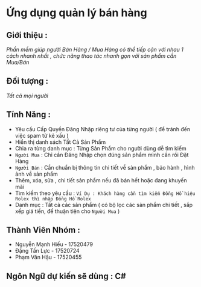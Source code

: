 # Ứng dụng quản lý bán hàng
## Giới thiệu :
*Phần mềm giúp người Bán Hàng / Mua Hàng có thể tiếp cận với nhau 1 cách nhanh nhất , chức năng thao tác nhanh gọn với sản phẩm cần Mua/Bán* 
## Đối tượng : 
*Tất cả mọi người*
## Tính Năng : 
* Yêu cầu Cấp Quyền Đăng Nhập riêng tư của từng người ( để tránh đến việc spam từ kẻ xấu )
* Hiển thị danh sách Tất Cả Sản Phẩm
* Chia ra từng danh mục : Từng Sản Phẩm cho người dùng dễ tìm kiếm
* `Người Mua` : Chỉ cần Đăng Nhập chọn đúng sản phẩm mình cần rồi Đặt Hàng
* `Người Bán` : Cần chuẩn bị thông tin chi tiết về sản phẩm , bảo hành , hình ảnh về sản phẩm
* Thêm, xóa, sửa , chi tiết sản phẩm nếu đã bán hết hoặc đang khuyến mãi
* Tìm kiếm theo yêu cầu : `Ví Dụ : Khách hàng cần tìm kiếm Đồng Hồ hiệu Rolex thì nhập Đồng Hồ Rolex`
* Danh mục : Tất cả các sản phẩm ( có bộ lọc các sản phẩm chi tiết , sắp xếp giá tiền, để thuận tiện cho `Người Mua` )

## Thành Viên Nhóm : 
+ Nguyễn Mạnh Hiếu - 17520479
+ Đặng Tấn Lực - 17520724
+ Phạm Văn Hậu - 17520455
## Ngôn Ngữ dự kiến sẽ dùng  : C#
